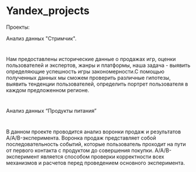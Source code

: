 # Yandex_projects

Проекты:

Анализ данных "Стримчик".
#
Нам предоставлены исторические данные о продажах игр, оценки пользователей и экспертов, жанры и платформы, наша задача - выявить определяющие успешность игры закономерности.С помощью полученных данных мы сможем проверить различные гипотезы, выявить тенденции пользователей, определить портрет пользователя в каждом предложенном регионе.
#
Анализ данных “Продукты питания”
#
В данном проекте проводится анализ воронки продаж и результатов A/A/B-эксперимента. Воронка продаж представляет собой последовательность событий, которые пользователь проходит на пути от первого контакта с продуктом до совершения покупки. A/A/B-эксперимент является способом проверки корректности всех механизмов и расчетов перед проведением основного эксперимента.

